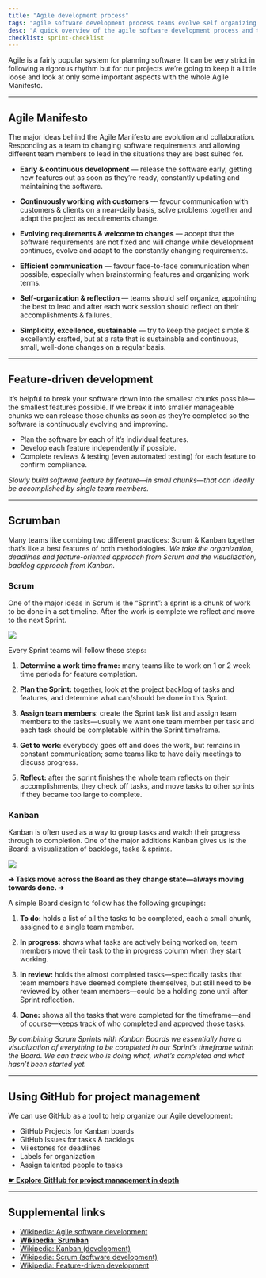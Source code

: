 ```yaml
---
title: "Agile development process"
tags: "agile software development process teams evolve self organizing project management"
desc: "A quick overview of the agile software development process and the ideas we can apply to school team projects."
checklist: sprint-checklist
---
```


Agile is a fairly popular system for planning software. It can be very strict in following a rigorous rhythm but for our projects we’re going to keep it a little loose and look at only some important aspects with the whole Agile Manifesto.

---

## Agile Manifesto

The major ideas behind the Agile Manifesto are evolution and collaboration. Responding as a team to changing software requirements and allowing different team members to lead in the situations they are best suited for.

- **Early & continuous development** — release the software early, getting new features out as soon as they’re ready, constantly updating and maintaining the software.

- **Continuously working with customers** — favour communication with customers & clients on a near-daily basis, solve problems together and adapt the project as requirements change.

- **Evolving requirements & welcome to changes** — accept that the software requirements are not fixed and will change while development continues, evolve and adapt to the constantly changing requirements.

- **Efficient communication** — favour face-to-face communication when possible, especially when brainstorming features and organizing work terms.

- **Self-organization & reflection** — teams should self organize, appointing the best to lead and after each work session should reflect on their accomplishments & failures.

- **Simplicity, excellence, sustainable** — try to keep the project simple & excellently crafted, but at a rate that is sustainable and continuous, small, well-done changes on a regular basis.

---

## Feature-driven development

It’s helpful to break your software down into the smallest chunks possible—the smallest features possible. If we break it into smaller manageable chunks we can release those chunks as soon as they’re completed so the software is continuously evolving and improving.

- Plan the software by each of it’s individual features.
- Develop each feature independently if possible.
- Complete reviews & testing (even automated testing) for each feature to confirm compliance.

*Slowly build software feature by feature—in small chunks—that can ideally be accomplished by single team members.*

---

## Scrumban

Many teams like combing two different practices: Scrum & Kanban together that’s like a best features of both methodologies. *We take the organization, deadlines and feature-oriented approach from Scrum and the visualization, backlog approach from Kanban.*

### Scrum

One of the major ideas in Scrum is the “Sprint”: a sprint is a chunk of work to be done in a set timeline. After the work is complete we reflect and move to the next Sprint.

![](sprint-flow.svg)

Every Sprint teams will follow these steps:

1. **Determine a work time frame:** many teams like to work on 1 or 2 week time periods for feature completion.

2. **Plan the Sprint:** together, look at the project backlog of tasks and features, and determine what can/should be done in this Sprint.

3. **Assign team members**: create the Sprint task list and assign team members to the tasks—usually we want one team member per task and each task should be completable within the Sprint timeframe.

4. **Get to work:** everybody goes off and does the work, but remains in constant communication; some teams like to have daily meetings to discuss progress.

5. **Reflect:** after the sprint finishes the whole team reflects on their accomplishments, they check off tasks, and move tasks to other sprints if they became too large to complete.

### Kanban

Kanban is often used as a way to group tasks and watch their progress through to completion. One of the major additions Kanban gives us is the Board: a visualization of backlogs, tasks & sprints.

![](task-board.svg)

**➔ Tasks move across the Board as they change state—always moving towards done. ➔**

A simple Board design to follow has the following groupings:

1. **To do:** holds a list of all the tasks to be completed, each a small chunk, assigned to a single team member.

2. **In progress:** shows what tasks are actively being worked on, team members move their task to the in progress column when they start working.

3. **In review:** holds the almost completed tasks—specifically tasks that team members have deemed complete themselves, but still need to be reviewed by other team members—could be a holding zone until after Sprint reflection.

4. **Done:** shows all the tasks that were completed for the timeframe—and of course—keeps track of who completed and approved those tasks.

*By combining Scrum Sprints with Kanban Boards we essentially have a visualization of everything to be completed in our Sprint’s timeframe within the Board. We can track who is doing what, what’s completed and what hasn’t been started yet.*

---

## Using GitHub for project management

We can use GitHub as a tool to help organize our Agile development:

- GitHub Projects for Kanban boards
- GitHub Issues for tasks & backlogs
- Milestones for deadlines
- Labels for organization
- Assign talented people to tasks

[**☛ Explore GitHub for project management in depth**](/topics/using-github-for-project-management/)

---

## Supplemental links

- [Wikipedia: Agile software development](https://en.wikipedia.org/wiki/Agile_software_development)
- [**Wikipedia: Srumban**](https://en.wikipedia.org/wiki/Scrumban)
- [Wikipedia: Kanban (development)](https://en.wikipedia.org/wiki/Kanban_(development))
- [Wikipedia: Scrum (software development)](https://en.wikipedia.org/wiki/Scrum_(software_development))
- [Wikipedia: Feature-driven development](https://en.wikipedia.org/wiki/Feature-driven_development)
